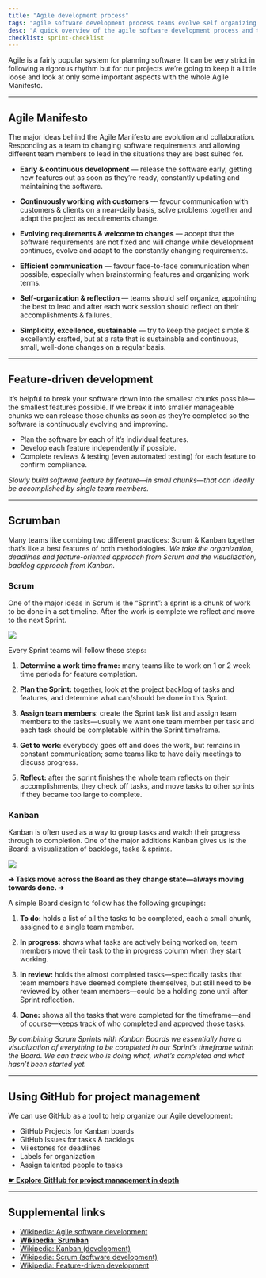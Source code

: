 ```yaml
---
title: "Agile development process"
tags: "agile software development process teams evolve self organizing project management"
desc: "A quick overview of the agile software development process and the ideas we can apply to school team projects."
checklist: sprint-checklist
---
```


Agile is a fairly popular system for planning software. It can be very strict in following a rigorous rhythm but for our projects we’re going to keep it a little loose and look at only some important aspects with the whole Agile Manifesto.

---

## Agile Manifesto

The major ideas behind the Agile Manifesto are evolution and collaboration. Responding as a team to changing software requirements and allowing different team members to lead in the situations they are best suited for.

- **Early & continuous development** — release the software early, getting new features out as soon as they’re ready, constantly updating and maintaining the software.

- **Continuously working with customers** — favour communication with customers & clients on a near-daily basis, solve problems together and adapt the project as requirements change.

- **Evolving requirements & welcome to changes** — accept that the software requirements are not fixed and will change while development continues, evolve and adapt to the constantly changing requirements.

- **Efficient communication** — favour face-to-face communication when possible, especially when brainstorming features and organizing work terms.

- **Self-organization & reflection** — teams should self organize, appointing the best to lead and after each work session should reflect on their accomplishments & failures.

- **Simplicity, excellence, sustainable** — try to keep the project simple & excellently crafted, but at a rate that is sustainable and continuous, small, well-done changes on a regular basis.

---

## Feature-driven development

It’s helpful to break your software down into the smallest chunks possible—the smallest features possible. If we break it into smaller manageable chunks we can release those chunks as soon as they’re completed so the software is continuously evolving and improving.

- Plan the software by each of it’s individual features.
- Develop each feature independently if possible.
- Complete reviews & testing (even automated testing) for each feature to confirm compliance.

*Slowly build software feature by feature—in small chunks—that can ideally be accomplished by single team members.*

---

## Scrumban

Many teams like combing two different practices: Scrum & Kanban together that’s like a best features of both methodologies. *We take the organization, deadlines and feature-oriented approach from Scrum and the visualization, backlog approach from Kanban.*

### Scrum

One of the major ideas in Scrum is the “Sprint”: a sprint is a chunk of work to be done in a set timeline. After the work is complete we reflect and move to the next Sprint.

![](sprint-flow.svg)

Every Sprint teams will follow these steps:

1. **Determine a work time frame:** many teams like to work on 1 or 2 week time periods for feature completion.

2. **Plan the Sprint:** together, look at the project backlog of tasks and features, and determine what can/should be done in this Sprint.

3. **Assign team members**: create the Sprint task list and assign team members to the tasks—usually we want one team member per task and each task should be completable within the Sprint timeframe.

4. **Get to work:** everybody goes off and does the work, but remains in constant communication; some teams like to have daily meetings to discuss progress.

5. **Reflect:** after the sprint finishes the whole team reflects on their accomplishments, they check off tasks, and move tasks to other sprints if they became too large to complete.

### Kanban

Kanban is often used as a way to group tasks and watch their progress through to completion. One of the major additions Kanban gives us is the Board: a visualization of backlogs, tasks & sprints.

![](task-board.svg)

**➔ Tasks move across the Board as they change state—always moving towards done. ➔**

A simple Board design to follow has the following groupings:

1. **To do:** holds a list of all the tasks to be completed, each a small chunk, assigned to a single team member.

2. **In progress:** shows what tasks are actively being worked on, team members move their task to the in progress column when they start working.

3. **In review:** holds the almost completed tasks—specifically tasks that team members have deemed complete themselves, but still need to be reviewed by other team members—could be a holding zone until after Sprint reflection.

4. **Done:** shows all the tasks that were completed for the timeframe—and of course—keeps track of who completed and approved those tasks.

*By combining Scrum Sprints with Kanban Boards we essentially have a visualization of everything to be completed in our Sprint’s timeframe within the Board. We can track who is doing what, what’s completed and what hasn’t been started yet.*

---

## Using GitHub for project management

We can use GitHub as a tool to help organize our Agile development:

- GitHub Projects for Kanban boards
- GitHub Issues for tasks & backlogs
- Milestones for deadlines
- Labels for organization
- Assign talented people to tasks

[**☛ Explore GitHub for project management in depth**](/topics/using-github-for-project-management/)

---

## Supplemental links

- [Wikipedia: Agile software development](https://en.wikipedia.org/wiki/Agile_software_development)
- [**Wikipedia: Srumban**](https://en.wikipedia.org/wiki/Scrumban)
- [Wikipedia: Kanban (development)](https://en.wikipedia.org/wiki/Kanban_(development))
- [Wikipedia: Scrum (software development)](https://en.wikipedia.org/wiki/Scrum_(software_development))
- [Wikipedia: Feature-driven development](https://en.wikipedia.org/wiki/Feature-driven_development)
